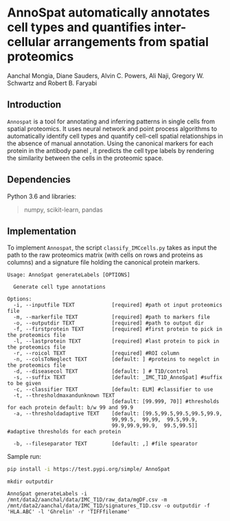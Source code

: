 # AnnoSpat automatically annotates cell types and quantifies inter-cellular arrangements from spatial proteomics
Aanchal Mongia, Diane Sauders, Alvin C. Powers, Ali Naji, Gregory W. Schwartz and Robert B. Faryabi

## Introduction
`Annospat` is a tool for annotating and inferring patterns in single cells from spatial
proteomics. It uses neural network and point process algorithms to automatically identify cell types and quantify cell-cell spatial relationships in the absence of manual annotation. Using the canonical markers for each protein in the antibody panel , it predicts the cell type labels by rendering the similarity between the cells in the proteomic space.

## Dependencies
Python 3.6 and libraries:
> numpy, scikit-learn, pandas 


## Implementation
To implement `Annospat`, the script `classify_IMCcells.py` takes as input the path to the raw proteomics matrix (with cells on rows and proteins as columns) and a signature file holding the canonical protein markers. 


```
Usage: AnnoSpat generateLabels [OPTIONS]

  Generate cell type annotations

Options:
  -i, --inputfile TEXT            [required] #path ot input proteomics file
  -m, --markerfile TEXT           [required] #path to markers file
  -o, --outputdir TEXT            [required] #path to output dir
  -f, --firstprotein TEXT         [required] #first protein to pick in the proteomics file
  -l, --lastprotein TEXT          [required] #last protein to pick in the proteomics file
  -r, --roicol TEXT               [required] #ROI column
  -n, --colsToNeglect TEXT        [default: ] #proteins to negelct in the proteomics file
  -d, --diseasecol TEXT           [default: ] # T1D/control
  -s, --suffix TEXT               [default: _IMC_T1D_AnnoSpat] #suffix to be given
  -c, --classifier TEXT           [default: ELM] #classifier to use 
  -t, --thresholdmaxandunknown TEXT
                                  [default: [99.999, 70]] #thresholds for each protein default: b/w 99 and 99.9
  -a, --thresholdadaptive TEXT    [default: [99.5,99.5,99.5,99.5,99.9,
                                  99,99.5,  99,99,  99.5,99.9,
                                  99.9,99.9,99.9,  99.5,99.5]] #adaptive thresholds for each protein

  -b, --fileseparator TEXT        [default: ,] #file spearator    
```

Sample run:
```bash
pip install -i https://test.pypi.org/simple/ AnnoSpat
```
```
mkdir outputdir
```
```
AnnoSpat generateLabels -i /mnt/data2/aanchal/data/IMC_T1D/raw_data/mgDF.csv -m /mnt/data2/aanchal/data/IMC_T1D/signatures_T1D.csv -o outputdir -f 'HLA.ABC' -l 'Ghrelin' -r 'TIFFfilename'
```

